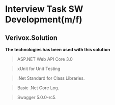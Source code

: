 # Interview Task SW Development(m/f)
## Verivox.Solution

**The technologies has been used with this solution**
> ASP.NET Web API Core 3.0

> xUnit for Unit Testing

> .Net Standard for Class Libraries.

> Basic .Net Core Log.

> Swagger 5.0.0-rc5.
